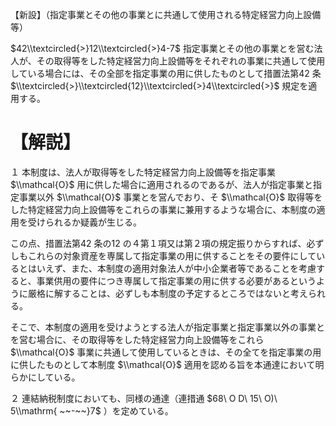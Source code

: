 【新設】（指定事業とその他の事業とに共通して使用される特定経営力向上設備等）

$42\\textcircled{>}12\\textcircled{>}4-7$ 指定事業とその他の事業とを営む法人が、その取得等をした特定経営力向上設備等をそれぞれの事業に共通して使用している場合には、その全部を指定事業の用に供したものとして措置法第42 条 $\\textcircled{>}\\textcircled{12}\\textcircled{>}4\\textcircled{>}$ 規定を適用する。

# 【解説】

１ 本制度は、法人が取得等をした特定経営力向上設備等を指定事業 $\\mathcal{O}$ 用に供した場合に適用されるのであるが、法人が指定事業と指定事業以外 $\\mathcal{O}$ 事業とを営んでおり、そ $\\mathcal{O}$ 取得等をした特定経営力向上設備等をこれらの事業に兼用するような場合に、本制度の適用を受けられるか疑義が生じる。

この点、措置法第42 条の12 の４第１項又は第２項の規定振りからすれば、必ずしもこれらの対象資産を専属して指定事業の用に供することをその要件にしているとはいえず、また、本制度の適用対象法人が中小企業者等であることを考慮すると、事業供用の要件につき専属して指定事業の用に供する必要があるというように厳格に解することは、必ずしも本制度の予定するところではないと考えられる。

そこで、本制度の適用を受けようとする法人が指定事業と指定事業以外の事業とを営む場合に、その取得等をした特定経営力向上設備等をこれら $\\mathcal{O}$ 事業に共通して使用しているときは、その全てを指定事業の用に供したものとして本制度 $\\mathcal{O}$ 適用を認める旨を本通達において明らかにしている。

２ 連結納税制度においても、同様の通達（連措通 $68\ O D\ 15\ O)\ 5\\mathrm{ ~~-~~}7$ ）を定めている。